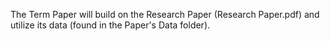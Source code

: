 The Term Paper will build on the Research Paper (Research Paper.pdf) and utilize its data (found in the Paper's Data folder). 
